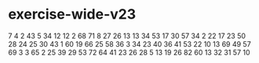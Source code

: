 # exercise-wide-v23
7
4
2
43
5
34
12
12
2
68
71
8
27
26
13
13
34
53
17
30
57
34
2
22
17
23
50
28
24
25
30
43
1
60
19
66
25
58
36
3
34
23
40
36
41
53
22
10
13
69
49
57
69
3
3
65
2
25
39
29
53
72
64
41
23
26
28
5
13
19
26
82
60
13
32
31
57
10
